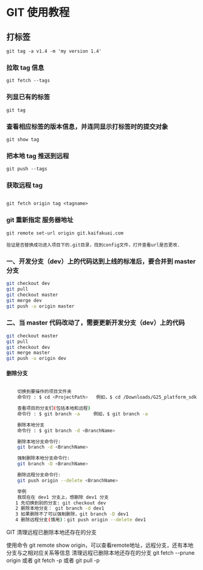 # GIT 使用教程

## 打标签

```
git tag -a v1.4 -m 'my version 1.4'

```

### 拉取 tag 信息

```
git fetch --tags
```

### 列显已有的标签

```
git tag
```

### 查看相应标签的版本信息，并连同显示打标签时的提交对象

```
git show tag
```

### 把本地 tag 推送到远程

```
git push --tags
```

### 获取远程 tag

```

git fetch origin tag <tagname>
```

### git 重新指定 服务器地址

```
git remote set-url origin git.kaifakuai.com

验证是否替换成功进入项目下的.git目录，找到config文件，打开查看url是否更改.
```

### 一、开发分支（dev）上的代码达到上线的标准后，要合并到 master 分支

```bash
git checkout dev
git pull
git checkout master
git merge dev
git push -u origin master
```

### 二、当 master 代码改动了，需要更新开发分支（dev）上的代码

```bash
git checkout master
git pull
git checkout dev
git merge master
git push -u origin dev
```

#### 删除分支

```bash

    切换到要操作的项目文件夹
    命令行 : $ cd <ProjectPath>   例如，$ cd /Downloads/G25_platform_sdk

    查看项目的分支们(包括本地和远程)
    命令行 : $ git branch -a     例如，$ git branch -a

    删除本地分支
    命令行 : $ git branch -d <BranchName>

    删除本地分支命令行:
    git branch -d <BranchName>

    强制删除本地分支命令行:
    git branch -D <BranchName>

    删除远程分支命令行:
    git push origin --delete <BranchName>

    举例
    我现在在 dev1 分支上，想删除 dev1 分支
　　1 先切换到别的分支: git checkout dev
　　2 删除本地分支： git branch -d dev1
　　3 如果删除不了可以强制删除，git branch -D dev1
　　4 删除远程分支(慎用)：git push origin --delete dev1

```


GIT 清理远程已删除本地还存在的分支

使用命令 git remote show origin，可以查看remote地址，远程分支，还有本地分支与之相对应关系等信息
清理远程已删除本地还存在的分支 git fetch --prune origin 或者 git fetch -p 或者 git pull -p

